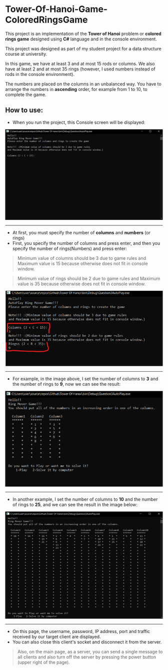 # Tower-Of-Hanoi-Game-ColoredRingsGame

This project is an implementation of the **Tower of Hanoi** problem or **colored rings game** designed using **C#** language and in the console environment.

This project was designed as part of my student project for a data structure course at university.

In this game, we have at least 3 and at most 15 rods or columns. We also have at least 2 and at most 35 rings (however, I used numbers instead of rods in the console environment).

The numbers are placed on the columns in an unbalanced way. You have to arrange the numbers in **ascending** order, for example from 1 to 10, to complete the game.


## How to use:

- When you run the project, this Console screen will be displayed:


![image](https://github.com/Ali-Roodi79/Tower-Of-Hanoi-Game-ColoredRingsGame/blob/main/assets/img/MainConsolePage.png)

---

- At first, you must specify the number of **columns** and **numbers** (or rings)
- First, you specify the number of columns and press enter, and then you specify the number of rings(Numbers) and press enter:

> Minimum value of columns should be 3 due to game rules and Maximum value is 15 because otherwise does not fit in console window.

> Minimum value of rings should be 2 due to game rules and Maximum value is 35 because otherwise does not fit in console window.


![image](https://github.com/Ali-Roodi79/Tower-Of-Hanoi-Game-ColoredRingsGame/blob/main/assets/img/Determining%20the%20number%20of%20columns%20%26%20rings.png)

---

- For example, in the image above, I set the number of columns to **3** and the number of rings to **9**, now we can see the result:


![image](https://github.com/Ali-Roodi79/Tower-Of-Hanoi-Game-ColoredRingsGame/blob/main/assets/img/Display%20the%20game%20screen1.png)

---

- In another example, I set the number of columns to **10** and the number of rings to **25**, and we can see the result in the image below:


![image](https://github.com/Ali-Roodi79/Tower-Of-Hanoi-Game-ColoredRingsGame/blob/main/assets/img/Display%20the%20game%20screen2.png)

---

- On this page, the username, password, IP address, port and traffic received by our target client are displayed.
- You can also close this client's socket and disconnect it from the server.

> Also, on the main page, as a server, you can send a single message to all clients and also turn off the server
>  by pressing the power button (upper right of the page).

